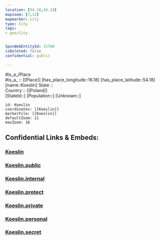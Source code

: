 ```yaml
---
location: [54.18,16.18] 
mapzoom: [7,12] 
mapmarker: city 
type: City
tags:
- geo/City


SpocWebEntityId: 31760
isDeleted: false
confidential: public

---
```

#is_a_/Place  
#is_a_ :: [[Place]] 
[has_place_longitude::16.18] 
[has_place_latitude::54.18] 
[name::Koeslin] 
State ::  
Country :: [[Poland]]  
[StateId::] 
[Population::] 
[Unknown::] 


```leaflet
id: Koeslin
coordinates: [[Koeslin]] 
markerFile: [[Koeslin]] 
defaultZoom: 11 
maxZoom: 18
```


## Confidential Links & Embeds: 

### [Koeslin](/_Standards/Earth/Continent/Europe/Europe~East/Poland/Provinces~Poland/West_Pomeranian/City/Koeslin.md) 

### [Koeslin.public](/_public/Earth/Continent/Europe/Europe~East/Poland/Provinces~Poland/West_Pomeranian/City/Koeslin.public.md) 

### [Koeslin.internal](/_internal/Earth/Continent/Europe/Europe~East/Poland/Provinces~Poland/West_Pomeranian/City/Koeslin.internal.md) 

### [Koeslin.protect](/_protect/Earth/Continent/Europe/Europe~East/Poland/Provinces~Poland/West_Pomeranian/City/Koeslin.protect.md) 

### [Koeslin.private](/_private/Earth/Continent/Europe/Europe~East/Poland/Provinces~Poland/West_Pomeranian/City/Koeslin.private.md) 

### [Koeslin.personal](/_personal/Earth/Continent/Europe/Europe~East/Poland/Provinces~Poland/West_Pomeranian/City/Koeslin.personal.md) 

### [Koeslin.secret](/_secret/Earth/Continent/Europe/Europe~East/Poland/Provinces~Poland/West_Pomeranian/City/Koeslin.secret.md)

